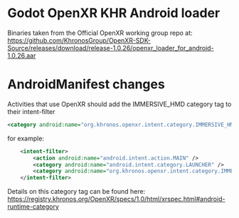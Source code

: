 # Godot OpenXR KHR Android loader

Binaries taken from the Official OpenXR working group repo at:
https://github.com/KhronosGroup/OpenXR-SDK-Source/releases/download/release-1.0.26/openxr_loader_for_android-1.0.26.aar

# AndroidManifest changes

Activities that use OpenXR should add the IMMERSIVE_HMD category tag to their intent-filter

```xml
<category android:name="org.khronos.openxr.intent.category.IMMERSIVE_HMD" />
```

for example:

```xml
    <intent-filter>
        <action android:name="android.intent.action.MAIN" />
        <category android:name="android.intent.category.LAUNCHER" />
        <category android:name="org.khronos.openxr.intent.category.IMMERSIVE_HMD" />
    </intent-filter>
```

Details on this category tag can be found here:
https://registry.khronos.org/OpenXR/specs/1.0/html/xrspec.html#android-runtime-category
